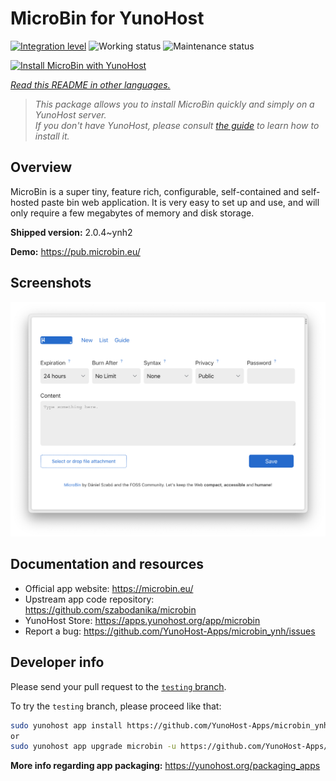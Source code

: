<!--
N.B.: This README was automatically generated by <https://github.com/YunoHost/apps/tree/master/tools/readme_generator>
It shall NOT be edited by hand.
-->

# MicroBin for YunoHost

[![Integration level](https://dash.yunohost.org/integration/microbin.svg)](https://dash.yunohost.org/appci/app/microbin) ![Working status](https://ci-apps.yunohost.org/ci/badges/microbin.status.svg) ![Maintenance status](https://ci-apps.yunohost.org/ci/badges/microbin.maintain.svg)

[![Install MicroBin with YunoHost](https://install-app.yunohost.org/install-with-yunohost.svg)](https://install-app.yunohost.org/?app=microbin)

*[Read this README in other languages.](./ALL_README.md)*

> *This package allows you to install MicroBin quickly and simply on a YunoHost server.*  
> *If you don't have YunoHost, please consult [the guide](https://yunohost.org/install) to learn how to install it.*

## Overview

MicroBin is a super tiny, feature rich, configurable, self-contained and self-hosted paste bin web application. It is very easy to set up and use, and will only require a few megabytes of memory and disk storage.

**Shipped version:** 2.0.4~ynh2

**Demo:** <https://pub.microbin.eu/>

## Screenshots

![Screenshot of MicroBin](./doc/screenshots/screenshot7.png)

## Documentation and resources

- Official app website: <https://microbin.eu/>
- Upstream app code repository: <https://github.com/szabodanika/microbin>
- YunoHost Store: <https://apps.yunohost.org/app/microbin>
- Report a bug: <https://github.com/YunoHost-Apps/microbin_ynh/issues>

## Developer info

Please send your pull request to the [`testing` branch](https://github.com/YunoHost-Apps/microbin_ynh/tree/testing).

To try the `testing` branch, please proceed like that:

```bash
sudo yunohost app install https://github.com/YunoHost-Apps/microbin_ynh/tree/testing --debug
or
sudo yunohost app upgrade microbin -u https://github.com/YunoHost-Apps/microbin_ynh/tree/testing --debug
```

**More info regarding app packaging:** <https://yunohost.org/packaging_apps>

